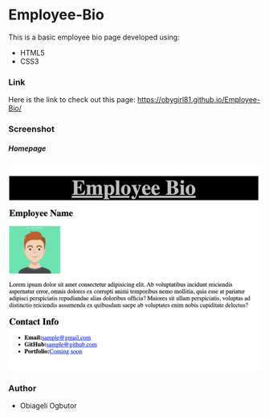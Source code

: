# Employee-Bio

This is a basic employee bio page developed using:
* HTML5
* CSS3


### Link
Here is the link to check out this page: https://obygirl81.github.io/Employee-Bio/

### Screenshot
##### Homepage
![Screenshot of home page](https://github.com/obygirl81/Employee-Bio/blob/master/image/Screen%20Shot%202020-01-18%20at%202.13.33%20PM.png)

### Author
* Obiageli Ogbutor